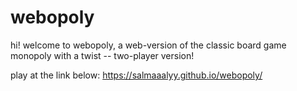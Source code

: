# webopoly
hi! welcome to webopoly, a web-version of the classic board game monopoly with a twist -- two-player version!

play at the link below: https://salmaaalyy.github.io/webopoly/
